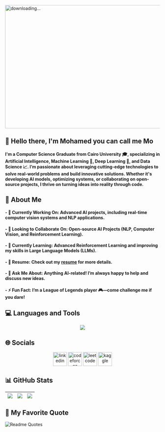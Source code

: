 <img align="center" alt=" downloading..." src="https://i.pinimg.com/originals/3c/84/cd/3c84cdb1e180a46031edaed16e042beb.gif" width="1000" height="400" />

## 👋 Hello there, I'm Mohamed you can call me Mo
#### I'm a Computer Science Graduate from Cairo University 🎓, specializing in Artificial Intelligence, Machine Learning 🤖, Deep Learning 🧠, and Data Science 📈. I’m passionate about leveraging cutting-edge technologies to solve real-world problems and build innovative solutions. Whether it's developing AI models, optimizing systems, or collaborating on open-source projects, I thrive on turning ideas into reality through code.

## 💫 About Me
#### - 🔭 Currently Working On: Advanced AI projects, including real-time computer vision systems and NLP applications.
#### - 👯 Looking to Collaborate On: Open-source AI Projects (NLP, Computer Vision, and Reinforcement Learning).
#### - 🌱 Currently Learning: Advanced Reinforcement Learning and improving my skills in Large Language Models (LLMs).
#### - 📝 Resume: Check out my [resume]() for more details.
#### - 💬 Ask Me About: Anything AI-related! I’m always happy to help and discuss new ideas.
#### - ⚡ Fun Fact: I’m a League of Legends player 🎮—come challenge me if you dare!

## 💻 Languages and Tools
<p align="center"> <img src="https://skillicons.dev/icons?i=py,tensorflow,pytorch,keras,scikit,matlab,mysql,php,laravel,cpp,java,git&perline=6" /> </p>

## 🌐 Socials
<p align="center"> <a href="https://www.linkedin.com/in/mo-sam-mo/"><img src="https://cdn.jsdelivr.net/gh/devicons/devicon/icons/linkedin/linkedin-original.svg" alt="linkedin" width="45" height="45"/></a> <a href="https://codeforces.com/profile/Xx_MOHAMED_xX"><img src="https://art.npanuhin.me/SVG/Codeforces/Codeforces.colored.svg" alt="codeforces" width="45" height="45" /></a> <a href="https://leetcode.com/Xx_Mohamed_xX/"><img src="https://cdn.iconscout.com/icon/free/png-512/leetcode-3521542-2944960.png?f=avif&w=256" alt="leetcode" width="45" height="45"/></a> <a href="https://www.kaggle.com/mosammo"><img src="https://www.vectorlogo.zone/logos/kaggle/kaggle-icon.svg" alt="kaggle" width="45" height="45"/></a> </p>

## 📊 GitHub Stats
|<img align="center" src="https://github-readme-stats.vercel.app/api?username=mo-sam-mo&theme=dark&hide_border=false&include_all_commits=false&count_private=false"/>|<img align="center" src="https://github-readme-streak-stats.herokuapp.com/?user=mo-sam-mo&theme=dark&hide_border=false" />|<img align="center" src="https://github-readme-stats.vercel.app/api/top-langs/?username=mo-sam-mo&theme=dark&hide_border=false&include_all_commits=false&count_private=false&layout=compact" />|
| ------------- | ------------- | ------------- |

## 💬 My Favorite Quote
![Readme Quotes](https://quotes-github-readme.vercel.app/api?quote=What%20doesn’t%20kill%20you,%20makes%20you%20stronger&author=Friedrich%20Nietzsche&type=horizontal&theme=dark)

